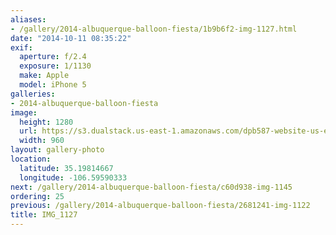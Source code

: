 ```yaml
---
aliases:
- /gallery/2014-albuquerque-balloon-fiesta/1b9b6f2-img-1127.html
date: "2014-10-11 08:35:22"
exif:
  aperture: f/2.4
  exposure: 1/1130
  make: Apple
  model: iPhone 5
galleries:
- 2014-albuquerque-balloon-fiesta
image:
  height: 1280
  url: https://s3.dualstack.us-east-1.amazonaws.com/dpb587-website-us-east-1/asset/gallery/2014-albuquerque-balloon-fiesta/1b9b6f2-img-1127~1280.jpg
  width: 960
layout: gallery-photo
location:
  latitude: 35.19814667
  longitude: -106.59590333
next: /gallery/2014-albuquerque-balloon-fiesta/c60d938-img-1145
ordering: 25
previous: /gallery/2014-albuquerque-balloon-fiesta/2681241-img-1122
title: IMG_1127
---
```

